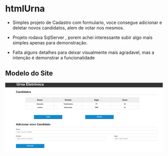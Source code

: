 # htmlUrna

- Simples projeto de Cadastro com formulario, voce consegue adicionar e deletar novos candidatos, alem de votar nos mesmos.

- Projeto rodava SqlServer , porem achei interessante subir algo mais simples apenas para demonstração.

- Falta alguns detalhes para deixar visualmente mais agradavel, mas a intenção é demonstrar a funcionalidade


## Modelo do Site

![myimage-alt-tag](https://github.com/LucianoDSMiranda/htmlUrna/blob/main/urna%20html/Modelo.png)



